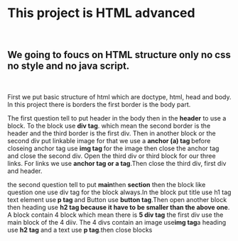 <h1>This project is HTML advanced</h1><br>
<h2>We going to foucs on HTML structure only no css no style and no java script.</h2><br>
<p>First we put basic structure of html which are doctype, html, head and body. In this project there is borders the first border is the body part.</p>
<p>The first question tell to put header in the body then in the <strong>header</strong> to use a block. To the block use <strong> div tag</strong>. which mean the second border is the header and the third border is the first div. Then in another block or the second div put linkable image for that we use a <strong>anchor (a) tag </strong> before closeing anchor tag use <strong>img tag </strong>for the image then close the anchor tag and close the second div. Open the third div or third block for our three links. For links we use <strong>anchor tag or a tag</strong>.Then close the third div, first div and header.</p>     
<p> the second question tell to put <strong>main</strong>then <strong>section</strong> then the block like question one use<stronng> div tag </strong> for the block always.In the block put title use <storng> h1 tag</strong> text element use<strong> p tag </strong> and Button use <strong> button tag</strong>.Then open another block then heading use <strong> h2 tag because it have to be smaller than the above one</strong>. A block contain 4 block which mean there is <strong>5 div tag</strong> the first div use the main block of the 4 diiv. The 4 divs contain an image use<strong>img tag</strong>a heading use <strong> h2 tag</strong> and a text use <strong>p tag</strong>.then close blocks
</p>
